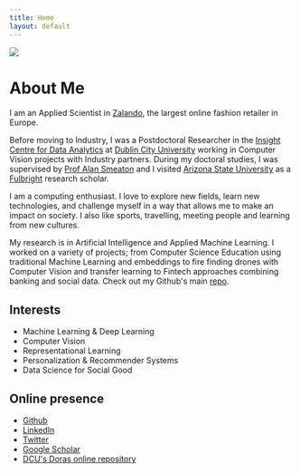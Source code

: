 ```yaml
---
title: Home
layout: default
---
```


<img class="post-image" src="{{ site.baseurl }}/images/me.jpg" />

# About Me

I am an Applied Scientist in [Zalando][zalando], the largest online fashion retailer in Europe.

Before moving to Industry, I was a Postdoctoral Researcher in the [Insight Centre for Data Analytics][icda] at [Dublin City University][dcu] working in Computer Vision projects with Industry partners. During my doctoral studies, I was supervised by [Prof Alan Smeaton][asmeaton] and I visited [Arizona State University][asu] as a [Fulbright][fulbright] research scholar. 

I am a computing enthusiast. I love to explore new fields, learn new technologies, and challenge myself in a way that allows me to make an impact on society. I also like sports, travelling, meeting people and learning from new cultures.

My research is in Artificial Intelligence and Applied Machine Learning. I worked on a variety of projects; from Computer Science Education using traditional Machine Learning and embeddings to fire finding drones with Computer Vision and transfer learning to Fintech approaches combining banking and social data. Check out my Github's main [repo](https://github.com/dazcona/github).

[zalando]: https://en.zalando.de
[asmeaton]: https://www.computing.dcu.ie/~asmeaton/
[icda]: https://insight-centre.org/
[dcu]: https://dcu.ie/
[fulbright]: https://us.fulbrightonline.org/
[asu]: https://asu.edu/

## Interests

* Machine Learning & Deep Learning
* Computer Vision
* Representational Learning
* Personalization & Recommender Systems
* Data Science for Social Good

## Online presence

* [Github][github]
* [LinkedIn][linkedin]
* [Twitter][twitter]
* [Google Scholar][gscholar]
* [DCU's Doras online repository][doras]

[github]: http://github.com/dazcona
[gscholar]: https://scholar.google.com/citations?user=d26CpJEAAAAJ
[linkedin]: http://linkedin.com/in/davidazcona/
[doras]: http://doras.dcu.ie/view/people/Azcona=3ADavid=3A=3A.html
[twitter]: https://twitter.com/dazconap